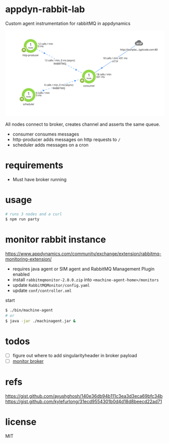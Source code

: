 # appdyn-rabbit-lab
Custom agent instrumentation for rabbitMQ in appdynamics

![screen_shot](./3-node-party-dump.png)

All nodes connect to broker, creates channel and asserts the same queue.

- consumer consumes messages
- http-producer adds messages on http requests to `/`
- scheduler adds messages on a cron

# requirements
- Must have broker running

# usage
```bash
# runs 3 nodes and a curl
$ npm run party
```

# monitor rabbit instance
https://www.appdynamics.com/community/exchange/extension/rabbitmq-monitoring-extension/

- requires java agent or SIM agent and RabbitMQ Management Plugin enabled
- install `rabbitmqmonitor-2.0.0.zip` into `<machine-agent-home>/monitors`
- update `RabbitMQMonitor/config.yaml`
- update `conf/controller.xml`

start
```bash
$ ./bin/machine-agent
# or
$ java -jar ./machinagent.jar &
```

# todos
- [ ] figure out where to add singularityheader in broker payload
- [ ] [monitor broker](https://www.appdynamics.com/community/exchange/extension/rabbitmq-monitoring-extension/)

# refs
https://gist.github.com/ayushghosh/140e36db94b111c3ea3d3eca69bfc34b
https://gist.github.com/kylefurlong/31ecd9554301b0d4d18d8beecd22ad71

# license
MIT

